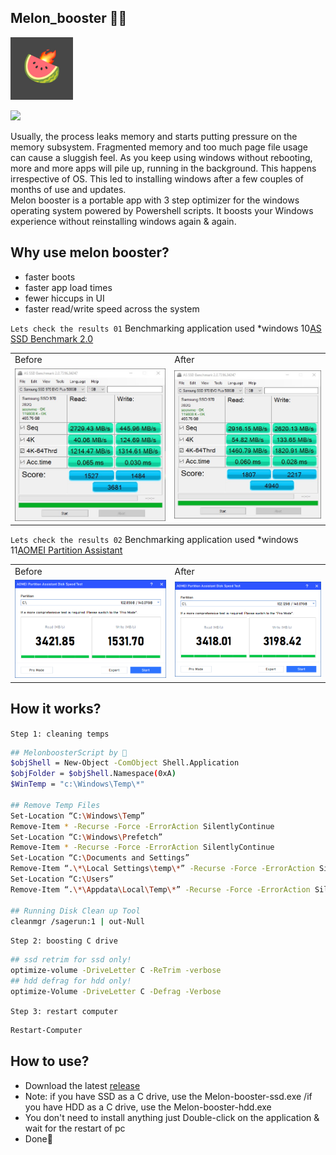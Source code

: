 ## Melon_booster 🍉🔥
<p align="left">
  <img src="https://github.com/watermelonvault/Melon_booster/blob/main/pics/Melon.jpg" width="100"/>
</p>
<p align="left">
  <img src="https://img.shields.io/github/downloads/watermelonvault/Melon_booster/total?style=social">
</p>
Usually, the process leaks memory and starts putting pressure on the memory subsystem. Fragmented memory and too much page file usage can cause a sluggish feel. As you keep using windows without rebooting, more and more apps will pile up, running in the background. This happens irrespective of OS. This led to installing windows after a few couples of months of use and updates.<br>
Melon booster is a portable app with 3 step optimizer for the windows operating system powered by Powershell scripts. It boosts your Windows experience without reinstalling windows again & again.

## Why use melon booster?
- faster boots
- faster app load times
- fewer hiccups in UI
- faster read/write speed across the system

`Lets check the results 01` Benchmarking application used *windows 10[AS SSD Benchmark 2.0](https://www.majorgeeks.com/mg/getmirror/as_ssd_benchmark,1.html)
 <table>
   <td>Before</td>
   <td>After</td>
  <tr>
    <td><img src="https://github.com/watermelonvault/Melon_booster/blob/main/pics/before.jpg"></td>
    <td><img src="https://github.com/watermelonvault/Melon_booster/blob/main/pics/after.jpg"></td>
  </tr>
 </table>

`Lets check the results 02` Benchmarking application used *windows 11[AOMEI Partition Assistant](https://www.diskpart.com/free-partition-manager.html)
 <table>
   <td>Before</td>
   <td>After</td>
  <tr>
    <td><img src="https://github.com/watermelonvault/Melon_booster/blob/main/pics/before0.png"></td>
    <td><img src="https://github.com/watermelonvault/Melon_booster/blob/main/pics/after0.png"></td>
  </tr>
 </table>

## How it works?

`Step 1: cleaning temps`
```bash
## MelonboosterScript by 🍉
$objShell = New-Object -ComObject Shell.Application 
$objFolder = $objShell.Namespace(0xA) 
$WinTemp = "c:\Windows\Temp\*" 

## Remove Temp Files  
Set-Location “C:\Windows\Temp”  
Remove-Item * -Recurse -Force -ErrorAction SilentlyContinue  
Set-Location “C:\Windows\Prefetch”  
Remove-Item * -Recurse -Force -ErrorAction SilentlyContinue  
Set-Location “C:\Documents and Settings”  
Remove-Item “.\*\Local Settings\temp\*” -Recurse -Force -ErrorAction SilentlyContinue  
Set-Location “C:\Users”  
Remove-Item “.\*\Appdata\Local\Temp\*” -Recurse -Force -ErrorAction SilentlyContinue  

## Running Disk Clean up Tool  
cleanmgr /sagerun:1 | out-Null  

```
`Step 2: boosting C drive`
```bash
## ssd retrim for ssd only!
optimize-volume -DriveLetter C -ReTrim -verbose
## hdd defrag for hdd only!
optimize-Volume -DriveLetter C -Defrag -Verbose

```
`Step 3: restart computer`
```bash
Restart-Computer
```
## How to use?
- Download the latest [release](https://github.com/watermelonvault/Melon_booster/releases/tag/V.1)
- Note: if you have SSD as a C drive, use the Melon-booster-ssd.exe /if you have HDD as a C drive, use the Melon-booster-hdd.exe
- You don't need to install anything just Double-click on the application & wait for the restart of pc
- Done🍉

